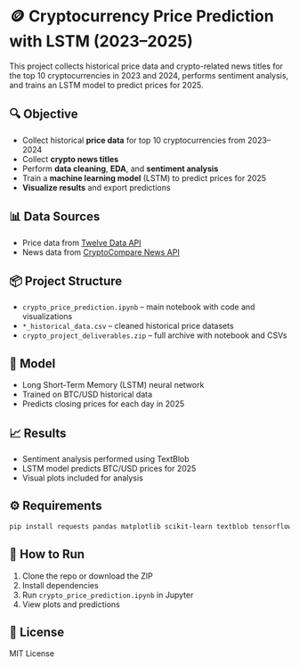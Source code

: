 
# 🪙 Cryptocurrency Price Prediction with LSTM (2023–2025)

This project collects historical price data and crypto-related news titles for the top 10 cryptocurrencies in 2023 and 2024, performs sentiment analysis, and trains an LSTM model to predict prices for 2025.

## 🔍 Objective

- Collect historical **price data** for top 10 cryptocurrencies from 2023–2024
- Collect **crypto news titles**
- Perform **data cleaning**, **EDA**, and **sentiment analysis**
- Train a **machine learning model** (LSTM) to predict prices for 2025
- **Visualize results** and export predictions

## 📊 Data Sources

- Price data from [Twelve Data API](https://twelvedata.com/)
- News data from [CryptoCompare News API](https://min-api.cryptocompare.com/data/v2/news/)

## 📦 Project Structure

- `crypto_price_prediction.ipynb` – main notebook with code and visualizations
- `*_historical_data.csv` – cleaned historical price datasets
- `crypto_project_deliverables.zip` – full archive with notebook and CSVs

## 🧠 Model

- Long Short-Term Memory (LSTM) neural network
- Trained on BTC/USD historical data
- Predicts closing prices for each day in 2025

## 📈 Results

- Sentiment analysis performed using TextBlob
- LSTM model predicts BTC/USD prices for 2025
- Visual plots included for analysis

## ⚙️ Requirements

```bash
pip install requests pandas matplotlib scikit-learn textblob tensorflow
```

## 🚀 How to Run

1. Clone the repo or download the ZIP
2. Install dependencies
3. Run `crypto_price_prediction.ipynb` in Jupyter
4. View plots and predictions

## 📄 License

MIT License
